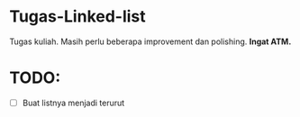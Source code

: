 # Tugas-Linked-list

Tugas kuliah. Masih perlu beberapa improvement dan polishing. **Ingat ATM.**

# TODO: 
- [ ] Buat listnya menjadi terurut